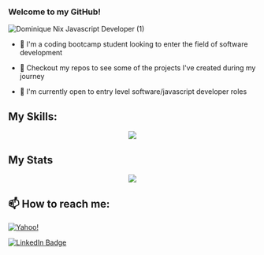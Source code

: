 ### Welcome to my GitHub!
![Dominique Nix Javascript Developer (1)](https://user-images.githubusercontent.com/117382111/220497296-c0d1ab35-5748-44f6-8536-252394f1c16a.png)

- 🌱 I'm a coding bootcamp student looking to enter the field of software development

- 🎯 Checkout my repos to see some of the projects I've created during my journey 

- 📍 I'm currently open to entry level software/javascript developer roles


## My Skills: 

<p align="center">
  <a href="https://skillicons.dev">
    <img src="https://skillicons.dev/icons?i=html,css,bootstrap,tailwind,js,nodejs,express,mysql,sequelize,mongodb,react" />
  </a>
</p>

## My Stats

<p align="center">
  <a href="https://github.com/anuraghazra/github-readme-stats">
    <img align="center" src="https://github-readme-stats.vercel.app/api?username=Dominique216&show_icons=true&theme=dark" />
  </a>
<p>

## 📫 How to reach me: 

[![Yahoo!](https://img.shields.io/badge/Yahoo!-6001D2?style=for-the-badge&logo=Yahoo!&logoColor=white)](mailto:raquel_0216@yahoo.com?subject=[GitHub])

[![LinkedIn Badge](https://img.shields.io/badge/LinkedIn-0077B5?style=for-the-badge&logo=linkedin&logoColor=white)](https://www.linkedin.com/in/dominique-nix-152361263/)


